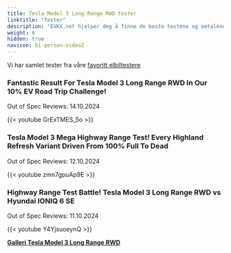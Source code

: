 ```yaml
---
title: Tesla Model 3 Long Range RWD tester
linktitle: "Tester"
description: "EVKX.net hjelper deg å finne de beste testene og omtalene av denne modellen."
weight: 6
hidden: true
navicon: bi-person-video2
---
```

Vi har samlet tester fra våre [favoritt elbiltestere](../../../../../guides/evreviewers/)

<div class="container text-center shadow p-2 pe-4 mb-5 bg-body-tertiary rounded border">
<h3>Fantastic Result For Tesla Model 3 Long Range RWD In Our 10% EV Road Trip Challenge!</h3>
<p>Out of Spec Reviews: 14.10.2024</p>

{{< youtube GrExTMES_5o >}}

</div>
<div class="container text-center shadow p-2 pe-4 mb-5 bg-body-tertiary rounded border">
<h3>Tesla Model 3 Mega Highway Range Test! Every Highland Refresh Variant Driven From 100% Full To Dead</h3>
<p>Out of Spec Reviews: 12.10.2024</p>

{{< youtube zmn7gpuAp9E >}}

</div>
<div class="container text-center shadow p-2 pe-4 mb-5 bg-body-tertiary rounded border">
<h3>Highway Range Test Battle! Tesla Model 3 Long Range RWD vs Hyundai IONIQ 6 SE</h3>
<p>Out of Spec Reviews: 11.10.2024</p>

{{< youtube Y4YjsuoeynQ >}}

</div>
<div class="mt-3 mb-3">
<a href="../gallery/" class="text-decoration-none text-black">
<strong><i class="bi-arrow-left"></i>Galleri  </strong>
</a>
<a href="../" class="text-decoration-none text-black float-end">
<strong>Tesla Model 3 Long Range RWD <i class="bi-arrow-right"></i></strong>
</a>
</div>
